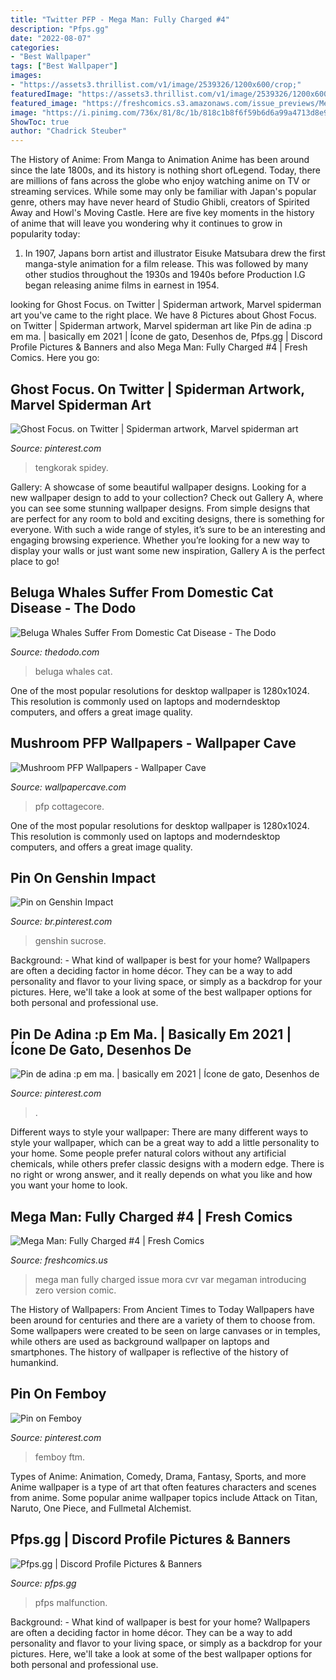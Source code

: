 ```yaml
---
title: "Twitter PFP - Mega Man: Fully Charged #4"
description: "Pfps.gg"
date: "2022-08-07"
categories:
- "Best Wallpaper"
tags: ["Best Wallpaper"]
images:
- "https://assets3.thrillist.com/v1/image/2539326/1200x600/crop;"
featuredImage: "https://assets3.thrillist.com/v1/image/2539326/1200x600/crop;"
featured_image: "https://freshcomics.s3.amazonaws.com/issue_previews/MegaMan_FullyCharged_004_Cover_C_Variant.jpg"
image: "https://i.pinimg.com/736x/81/8c/1b/818c1b8f6f59b6d6a99a4713d8e9aacd.jpg"
ShowToc: true
author: "Chadrick Steuber"
---
```



The History of Anime: From Manga to Animation
Anime has been around since the late 1800s, and its history is nothing short ofLegend. Today, there are millions of fans across the globe who enjoy watching anime on TV or streaming services. While some may only be familiar with Japan's popular genre, others may have never heard of Studio Ghibli, creators of Spirited Away and Howl's Moving Castle. Here are five key moments in the history of anime that will leave you wondering why it continues to grow in popularity today:
1) In 1907, Japans born artist and illustrator Eisuke Matsubara drew the first manga-style animation for a film release. This was followed by many other studios throughout the 1930s and 1940s before Production I.G began releasing anime films in earnest in 1954.

	

		
looking for Ghost Focus. on Twitter | Spiderman artwork, Marvel spiderman art you've came to the right place. We have 8 Pictures about Ghost Focus. on Twitter | Spiderman artwork, Marvel spiderman art like Pin de adina :p em ma. | basically em 2021 | Ícone de gato, Desenhos de, Pfps.gg | Discord Profile Pictures &amp; Banners and also Mega Man: Fully Charged #4 | Fresh Comics. Here you go:
		
    
## Ghost Focus. On Twitter | Spiderman Artwork, Marvel Spiderman Art

<img loading=lazy src="https://i.pinimg.com/736x/de/77/70/de7770499ab2645dc41050ab015cefea.jpg" onerror="this.onerror=null;this.src='https://tse1.mm.bing.net/th?id=OIP.YsBq99qMOuH3YvUwBPQ1KAHaNJ&amp;pid=15.1';" alt="Ghost Focus. on Twitter | Spiderman artwork, Marvel spiderman art">

_Source: pinterest.com_

>tengkorak spidey. 

	

Gallery: A showcase of some beautiful wallpaper designs.
Looking for a new wallpaper design to add to your collection? Check out Gallery A, where you can see some stunning wallpaper designs. From simple designs that are perfect for any room to bold and exciting designs, there is something for everyone. With such a wide range of styles, it’s sure to be an interesting and engaging browsing experience. Whether you’re looking for a new way to display your walls or just want some new inspiration, Gallery A is the perfect place to go!





	
	
    
## Beluga Whales Suffer From Domestic Cat Disease - The Dodo

<img loading=lazy src="https://assets3.thrillist.com/v1/image/2539326/1200x600/crop;" onerror="this.onerror=null;this.src='https://tse2.mm.bing.net/th?id=OIP.BpF44iKgyyDdPiDJTT-TogHaDt&amp;pid=15.1';" alt="Beluga Whales Suffer From Domestic Cat Disease - The Dodo">

_Source: thedodo.com_

>beluga whales cat. 

	

One of the most popular resolutions for desktop wallpaper is 1280x1024. This resolution is commonly used on laptops and moderndesktop computers, and offers a great image quality.

    
## Mushroom PFP Wallpapers - Wallpaper Cave

<img loading=lazy src="https://wallpapercave.com/wp/wp9627436.jpg" onerror="this.onerror=null;this.src='https://tse2.mm.bing.net/th?id=OIP.ZzpjntokTtWwq5R1s_yn2AHaKb&amp;pid=15.1';" alt="Mushroom PFP Wallpapers - Wallpaper Cave">

_Source: wallpapercave.com_

>pfp cottagecore. 

	

One of the most popular resolutions for desktop wallpaper is 1280x1024. This resolution is commonly used on laptops and moderndesktop computers, and offers a great image quality.

    
## Pin On Genshin Impact

<img loading=lazy src="https://i.pinimg.com/736x/b9/3a/31/b93a316f9b2fb72e5c1ae76941bce23e.jpg" onerror="this.onerror=null;this.src='https://tse3.mm.bing.net/th?id=OIP.Xws8UAL0yBW8HqqN1ctT4gHaKd&amp;pid=15.1';" alt="Pin on Genshin Impact">

_Source: br.pinterest.com_

>genshin sucrose. 

	

Background: - What kind of wallpaper is best for your home?
Wallpapers are often a deciding factor in home décor. They can be a way to add personality and flavor to your living space, or simply as a backdrop for your pictures. Here, we'll take a look at some of the best wallpaper options for both personal and professional use.

    
## Pin De Adina :p Em Ma. | Basically Em 2021 | Ícone De Gato, Desenhos De

<img loading=lazy src="https://i.pinimg.com/736x/94/a0/fd/94a0fdfdbea1ca0f60d112a6ffa52bc4.jpg" onerror="this.onerror=null;this.src='https://tse1.mm.bing.net/th?id=OIP.RpmOnfnWgDQotU8-qMjRwAHaHa&amp;pid=15.1';" alt="Pin de adina :p em ma. | basically em 2021 | Ícone de gato, Desenhos de">

_Source: pinterest.com_

>. 

	

Different ways to style your wallpaper:
There are many different ways to style your wallpaper, which can be a great way to add a little personality to your home. Some people prefer natural colors without any artificial chemicals, while others prefer classic designs with a modern edge. There is no right or wrong answer, and it really depends on what you like and how you want your home to look.

    
## Mega Man: Fully Charged #4 | Fresh Comics

<img loading=lazy src="https://freshcomics.s3.amazonaws.com/issue_previews/MegaMan_FullyCharged_004_Cover_C_Variant.jpg" onerror="this.onerror=null;this.src='https://tse2.mm.bing.net/th?id=OIP.xgIR0pmUZ7tDtYJmg_76_AHaLZ&amp;pid=15.1';" alt="Mega Man: Fully Charged #4 | Fresh Comics">

_Source: freshcomics.us_

>mega man fully charged issue mora cvr var megaman introducing zero version comic. 

	

The History of Wallpapers: From Ancient Times to Today
Wallpapers have been around for centuries and there are a variety of them to choose from. Some wallpapers were created to be seen on large canvases or in temples, while others are used as background wallpaper on laptops and smartphones. The history of wallpaper is reflective of the history of humankind.

    
## Pin On Femboy

<img loading=lazy src="https://i.pinimg.com/736x/81/8c/1b/818c1b8f6f59b6d6a99a4713d8e9aacd.jpg" onerror="this.onerror=null;this.src='https://tse2.mm.bing.net/th?id=OIP.6RTRe2wS7kJOgrclIUy4pAAAAA&amp;pid=15.1';" alt="Pin on Femboy">

_Source: pinterest.com_

>femboy ftm. 

	

Types of Anime: Animation, Comedy, Drama, Fantasy, Sports, and more
Anime wallpaper is a type of art that often features characters and scenes from anime. Some popular anime wallpaper topics include Attack on Titan, Naruto, One Piece, and Fullmetal Alchemist.

    
## Pfps.gg | Discord Profile Pictures &amp; Banners

<img loading=lazy src="https://pfps.gg/assets/pfps/4608-cat-flower.png" onerror="this.onerror=null;this.src='https://tse2.mm.bing.net/th?id=OIP.hL27V6sOmz8DiLITL8ihwwAAAA&amp;pid=15.1';" alt="Pfps.gg | Discord Profile Pictures &amp; Banners">

_Source: pfps.gg_

>pfps malfunction. 

	

Background: - What kind of wallpaper is best for your home?
Wallpapers are often a deciding factor in home décor. They can be a way to add personality and flavor to your living space, or simply as a backdrop for your pictures. Here, we'll take a look at some of the best wallpaper options for both personal and professional use.

